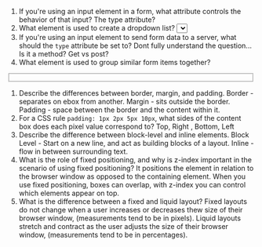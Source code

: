1.  If you're using an input element in a form, what attribute controls the behavior of that input?
The type attribute?
2.  What element is used to create a dropdown list?
<select> </select>
3.  If you're using an input element to send form data to a server, what should the `type` attribute be set to?
Dont fully understand the question... Is it a method? Get vs post?
4.  What element is used to group similar form items together?
<fieldset> </fieldset>

1.  Describe the differences between border, margin, and padding.
Border - separates on ebox from another. Margin - sits outside the border. Padding - space between the border and the content within it.
2.  For a CSS rule `padding: 1px 2px 5px 10px`, what sides of the content box does each pixel value correspond to? Top, Right , Bottom, Left
3.  Describe the difference between block-level and inline elements.
Block Level - Start on a new line, and act as building blocks of a layout. Inline - flow in between surrounding text.
4.  What is the role of fixed positioning, and why is z-index important in the scenario of using fixed positioning?
It positions the element in relation to the browser window as opposed to the containing element. When you use fixed positioning, boxes can overlap, with z-index you can control which elements appear on top.
5.  What is the difference between a fixed and liquid layout?
Fixed layouts do not change when a user increases or decreases thew size of their browser window, (measurements tend to be in pixels). Liquid layouts stretch and contract as the user adjusts the size of their browser window, (measurements tend to be in percentages).
